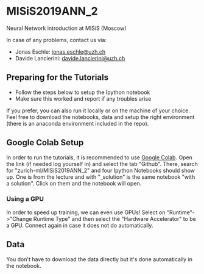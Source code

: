 # MISiS2019ANN_2
Neural Network introduction at MISiS (Moscow)


In case of any problems, contact us via:
 - Jonas Eschle: jonas.eschle@uzh.ch
 - Davide Lancierini: davide.lancierini@uzh.ch

## Preparing for the Tutorials

 - Follow the steps below to setup the Ipython notebook
 - Make sure this worked and report if any troubles arise
 
If you prefer, you can also run it locally or on the machine of your choice. Feel free to download the notebooks, data and setup the right environment (there is an anaconda environment included in the repo).

## Google Colab Setup

In order to run the tutorials, it is recommended to use [Google Colab](https://colab.research.google.com/).
Open the link (if needed log yourself in) and select the tab "Github". There, search for "zurich-ml/MISiS2019ANN_2"
and four Ipython Notebooks should show up. One is from the lecture and with "_solution" is the same notebook "with a solution". Click on them and the notebook will open.

### Using a GPU

In order to speed up training, we can even use GPUs! Select on "Runtime"->"Change Runtime Type" and then select the "Hardware Accelerator" to be a GPU. Connect again in case it does not do automatically.

## Data
 
You don't have to download the data directly but it's done automatically in the notebook.
